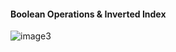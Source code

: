#### Boolean Operations & Inverted Index
![image3](https://user-images.githubusercontent.com/43794593/154122588-c2f05939-d01e-4454-99bd-df53a2ed5e35.png)


#### 
